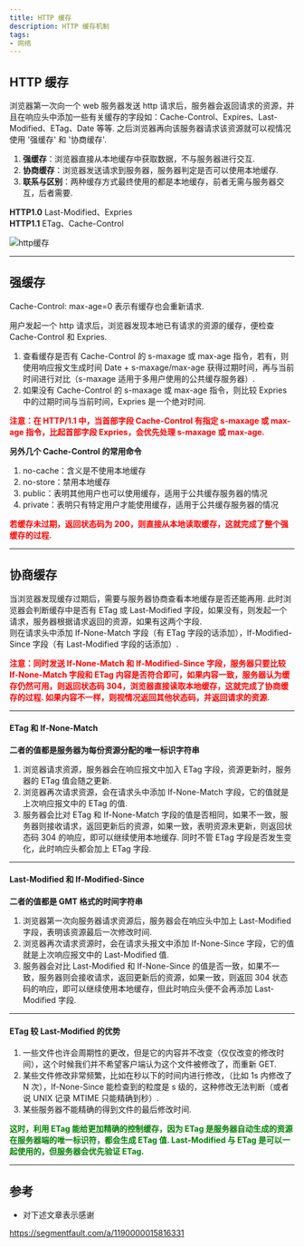 ```yaml
---
title: HTTP 缓存 
description: HTTP 缓存机制
tags:
- 网络
---
```


## HTTP 缓存

浏览器第一次向一个 web 服务器发送 http 请求后，服务器会返回请求的资源，并且在响应头中添加一些有关缓存的字段如：Cache-Control、Expires、Last-Modified、ETag、Date 等等. 之后浏览器再向该服务器请求该资源就可以视情况使用 '强缓存' 和 '协商缓存'.<br>

1. **强缓存**：浏览器直接从本地缓存中获取数据，不与服务器进行交互.<br>
2. **协商缓存**：浏览器发送请求到服务器，服务器判定是否可以使用本地缓存.<br>
3. **联系与区别**：两种缓存方式最终使用的都是本地缓存，前者无需与服务器交互，后者需要.<br>

**HTTP1.0** Last-Modified、Expries<br>
**HTTP1.1** ETag、Cache-Control<br>

![http缓存](https://s1.ax1x.com/2020/11/06/BWXAjH.png)

***

## 强缓存

Cache-Control: max-age=0 表示有缓存也会重新请求.<br>

用户发起一个 http 请求后，浏览器发现本地已有请求的资源的缓存，便检查 Cache-Control 和 Expries.<br>

1. 查看缓存是否有 Cache-Control 的 s-maxage 或 max-age 指令，若有，则使用响应报文生成时间 Date + s-maxage/max-age 获得过期时间，再与当前时间进行对比（s-maxage 适用于多用户使用的公共缓存服务器）.<br>
2. 如果没有 Cache-Control 的 s-maxage 或 max-age 指令，则比较 Expries 中的过期时间与当前时间，Expries 是一个绝对时间.<br>

**<font color='red'>注意：在 HTTP/1.1 中，当首部字段 Cache-Control 有指定 s-maxage 或 max-age 指令，比起首部字段 Expries，会优先处理 s-maxage 或 max-age.</font>**

**另外几个 Cache-Control 的常用命令**<br>
1. no-cache：含义是不使用本地缓存<br>
2. no-store：禁用本地缓存<br>
3. public：表明其他用户也可以使用缓存，适用于公共缓存服务器的情况<br>
4. private：表明只有特定用户才能使用缓存，适用于公共缓存服务器的情况<br>

**<font color='red'>若缓存未过期，返回状态码为 200，则直接从本地读取缓存，这就完成了整个强缓存的过程.</font>**

***

## 协商缓存

当浏览器发现缓存过期后，需要与服务器协商查看本地缓存是否还能再用. 此时浏览器会判断缓存中是否有 ETag 或 Last-Modified 字段，如果没有，则发起一个请求，服务器根据请求返回的资源，如果有这两个字段.<br>
则在请求头中添加 If-None-Match 字段（有 ETag 字段的话添加），If-Modified-Since 字段（有 Last-Modified 字段的话添加）.<br>

**<font color='red'>注意：同时发送 If-None-Match 和 If-Modified-Since 字段，服务器只要比较 If-None-Match 字段和 ETag 内容是否符合即可，如果内容一致，服务器认为缓存仍然可用，则返回状态码 304，浏览器直接读取本地缓存，这就完成了协商缓存的过程. 如果内容不一样，则视情况返回其他状态码，并返回请求的资源.</font>**

***

#### ETag 和 If-None-Match

**二者的值都是服务器为每份资源分配的唯一标识字符串**<br>
1. 浏览器请求资源，服务器会在响应报文中加入 ETag 字段，资源更新时，服务器的 ETag 值会随之更新.<br>
2. 浏览器再次请求资源，会在请求头中添加 If-None-Match 字段，它的值就是上次响应报文中的 ETag 的值.<br>
3. 服务器会比对 ETag 和 If-None-Match 字段的值是否相同，如果不一致，服务器则接收请求，返回更新后的资源，如果一致，表明资源未更新，则返回状态码 304 的响应，即可以继续使用本地缓存. 同时不管 ETag 字段是否发生变化，此时响应头都会加上 ETag 字段.<br>

***

#### Last-Modified 和 If-Modified-Since

**二者的值都是 GMT 格式的时间字符串**<br>
1. 浏览器第一次向服务器请求资源后，服务器会在响应头中加上 Last-Modified 字段，表明该资源最后一次修改时间.<br>
2. 浏览器再次请求资源时，会在请求头报文中添加 If-None-Since 字段，它的值就是上次响应报文中的 Last-Modified 值.<br>
3. 服务器会对比 Last-Modified 和 If-None-Since 的值是否一致，如果不一致，服务器则会接收请求，返回更新后的资源，如果一致，则返回 304 状态码的响应，即可以继续使用本地缓存，但此时响应头便不会再添加 Last-Modified 字段.<br>

***

#### ETag 较 Last-Modified 的优势

1. 一些文件也许会周期性的更改，但是它的内容并不改变（仅仅改变的修改时间），这个时候我们并不希望客户端认为这个文件被修改了，而重新 GET.<br>
2. 某些文件修改非常频繁，比如在秒以下的时间内进行修改，（比如 1s 内修改了 N 次），If-None-Since 能检查到的粒度是 s 级的，这种修改无法判断（或者说 UNIX 记录 MTIME 只能精确到秒）.<br>
3. 某些服务器不能精确的得到文件的最后修改时间.<br>

**<font color='green'>这时，利用 ETag 能给更加精确的控制缓存，因为 ETag 是服务器自动生成的资源在服务器端的唯一标识符，都会生成 ETag 值. Last-Modified 与 ETag 是可以一起使用的，但服务器会优先验证 ETag.</font>**

***

## 参考

* 对下述文章表示感谢

https://segmentfault.com/a/1190000015816331
